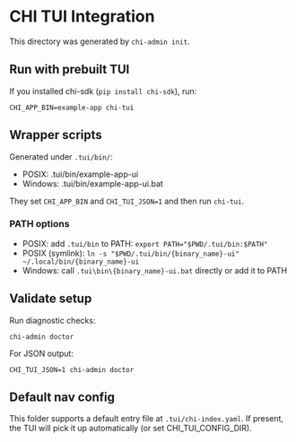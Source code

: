 # CHI TUI Integration

This directory was generated by `chi-admin init`.

## Run with prebuilt TUI

If you installed chi-sdk (`pip install chi-sdk`), run:

    CHI_APP_BIN=example-app chi-tui

## Wrapper scripts

Generated under `.tui/bin/`:

- POSIX: .tui/bin/example-app-ui
- Windows: .tui/bin/example-app-ui.bat

They set `CHI_APP_BIN` and `CHI_TUI_JSON=1` and then run `chi-tui`.

### PATH options

- POSIX: add `.tui/bin` to PATH: `export PATH="$PWD/.tui/bin:$PATH"`
- POSIX (symlink): `ln -s "$PWD/.tui/bin/{binary_name}-ui" ~/.local/bin/{binary_name}-ui`
- Windows: call `.tui\bin\{binary_name}-ui.bat` directly or add it to PATH

## Validate setup

Run diagnostic checks:

    chi-admin doctor

For JSON output:

    CHI_TUI_JSON=1 chi-admin doctor

## Default nav config

This folder supports a default entry file at `.tui/chi-index.yaml`.
If present, the TUI will pick it up automatically (or set CHI_TUI_CONFIG_DIR).
